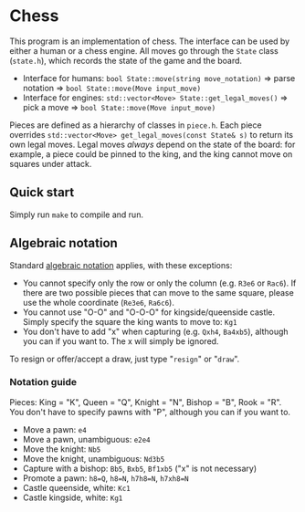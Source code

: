 # Chess

This program is an implementation of chess. The interface can be used by either a human or a chess engine. All moves go through the `State` class (`state.h`), which records the state of the game and the board.

* Interface for humans: `bool State::move(string move_notation)` => parse notation => `bool State::move(Move input_move)`
* Interface for engines: `std::vector<Move> State::get_legal_moves()` => pick a move => `bool State::move(Move input_move)`

Pieces are defined as a hierarchy of classes in `piece.h`. Each piece overrides `std::vector<Move> get_legal_moves(const State& s)` to return its own legal moves. Legal moves *always* depend on the state of the board: for example, a piece could be pinned to the king, and the king cannot move on squares under attack.

## Quick start

Simply run `make` to compile and run.

## Algebraic notation

Standard [algebraic notation](https://en.wikipedia.org/wiki/Algebraic_notation_(chess)) applies, with these exceptions:

* You cannot specify only the row or only the column (e.g. `R3e6` or `Rac6`). If there are two possible pieces that can move to the same square, please use the whole coordinate (`Re3e6`, `Ra6c6`).
* You cannot use "O-O" and "O-O-O" for kingside/queenside castle. Simply specify the square the king wants to move to: `Kg1`
* You don't have to add "x" when capturing (e.g. `Qxh4`, `Ba4xb5`), although you can if you want to. The x will simply be ignored.

To resign or offer/accept a draw, just type "`resign`" or "`draw`".

### Notation guide

Pieces: King = "K", Queen = "Q", Knight = "N", Bishop = "B", Rook = "R". You don't have to specify pawns with "P", although you can if you want to.

* Move a pawn: `e4`
* Move a pawn, unambiguous: `e2e4`
* Move the knight: `Nb5`
* Move the knight, unambiguous: `Nd3b5`
* Capture with a bishop: `Bb5`, `Bxb5`, `Bf1xb5` ("x" is not necessary)
* Promote a pawn: `h8=Q`, `h8=N`, `h7h8=N`, `h7xh8=N`
* Castle queenside, white: `Kc1`
* Castle kingside, white: `Kg1`
